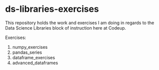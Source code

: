 # ds-libraries-exercises

This repository holds the work and exercises I am doing in regards to the Data Science Libraries block of instruction here at Codeup.

Exercises:
1. numpy_exercises
2. pandas_series
3. dataframe_exercises
4. advanced_dataframes